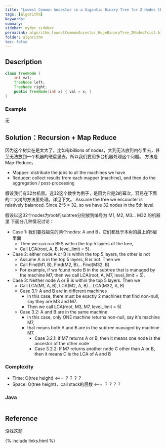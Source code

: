 ```yaml
---
title: "Lowest Common Ancestor in a Gigantic Binary Tree for 2 Nodes that Exist"
tags: [algorithm]
keywords:
summary:
sidebar: mydoc_sidebar
permalink: algorithm_lowestCommonAncestor_HugeBinaryTree_2NodesExist.html
folder: algorithm
toc: false
---
```


## Description
```java
class TreeNode {
    int val;
    TreeNode left;
    TreeNode right;
    public TreeNode(int x) { val = x; }
}
```

### Example
无

## Solution：Recursion + Map Reduce
因为这个树实在是太大了，比如有billions of nodes，大到无法放到内存里去，甚至无法放到一个机器的硬盘里去，所以我们要用多台机器处理这个问题。
方法是 Map-Reduce。

* Mapper: distribute the jobs to all the machines we have
* Reducer: collect results from each mapper (machine), and then do the aggregation / post-processing

假设我们有32台机器。选32这个数字为例子，是因为它是2的幂次，容易在下面的二叉树的方法里处理。详见下文。
Assume the tree we encounter is relatively balanced.
Since 2^5 = 32, so we have 32 nodes in the 5th level.

假设以这32个nodes为root的subtree分别放到编号为 M1, M2, M3... M32 的机器里
下面分几种情况讨论：
* Case 1: 我们要找祖先的两个nodes: A and B，它们都处于本树的最上的5层里面
  * Then we can run BFS within the top 5 layers of the tree,
  * Call LCA(root, A, B, level_limit = 5).
* Case 2: either node A or B is within the top 5 layers, the other is not
  * Assume A is in the top 5 layers, B is not. Then we 
  * Call Find(M1, B), Find(M2, B)... Find(M32, B)
  * For example, if we found node B in the subtree that is managed by the machine M7, then we call LCA(root, A, M7, level_limit = 5).
* Case 3: Neither node A or B is within the top 5 layers. Then we 
  * Call LCA(M1, A, B), LCA(M2, A, B)... LCA(M32, A, B)
  * Case 3.1: A and B are in different machines
    * In this case, there must be exactly 2 machines that find non-null, say they are M3 and M7.
    * Then we call LCA(root, M3, M7, level_limit = 5)
  * Case 3.2: A and B are in the same machine
    * In this case, only ONE machine returns non-null, say it's machine M7,
    * that means both A and B are in the subtree managed by machine M7.
      * Case 3.2.1: If M7 returns A or B, then it means one node is the ancestor of the other node
      * Case 3.2.2: If M7 returns another node C other than A or B, then it means C is the LCA of A and B

### Complexity
* Time: O(tree height) <=== ？？？？
* Space: O(tree height)，call stack的层数 <=== ？？？？

### Java
```java

```

## Reference
没找这题

{% include links.html %}
